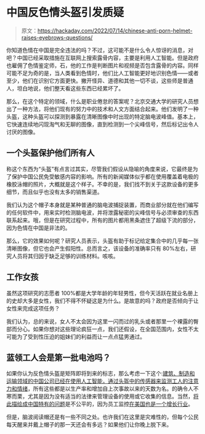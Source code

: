 # 中国反色情头盔引发质疑

> 原文：<https://hackaday.com/2022/07/14/chinese-anti-porn-helmet-raises-eyebrows-questions/>

你知道色情在中国是完全违法的吗？不过，这可能不是什么令人惊讶的消息，对吧？中国已经采取措施在互联网上搜索露骨内容，主要是利用人工智能。但是政府也雇佣了色情鉴定师，石，他的工作是判断图片和视频是否包含露骨的内容。同样可能不足为奇的是，当人类看到色情时，他们比人工智能更好地识别色情——或者至少，他们在识别它方面更快。撇开怪异、道德和其他一切不谈，这些师是普通人，坦白地说，他们整天看这些东西已经累坏了。

那么，在这个特定的领域，什么是职业倦怠的答案呢？北京交通大学的研究人员想出了一种方法，将他们现有的努力中的技术和人文方面结合起来。他们发明了一种头盔，这种头盔可以探测到暴露在清晰图像中时出现的特定脑电波峰值。基本上，它快速连续地闪现淘气和无聊的图像，直到检测到一个尖峰信号，然后标记出令人讨厌的图像。

## 一个头盔保护他们所有人

称这个东西为“头盔”有点言过其实，尽管我们假设从隐喻的角度来说，它最终是为了保护中国公民免受敏感内容的影响。所有的新闻媒体似乎都在使用覆盖着电极的橡胶泳帽的照片，大概就是这个样子。不幸的是，我们找不到关于这款设备的更多细节，而且似乎也没有太多的销售渠道。

我们认为这个帽子本身就是某种普通的脑电波捕捉装置，而商业部分就在他们编写的任何软件中，用来实时检测脑电波，并将泄露秘密的尖峰信号与必须审查的东西联系起来。哦，但是在研究过程中，所有的图片都用黑条遮住了超级下流的部分，因为色情在中国是非法的。

那么，它的效果如何呢？研究人员表示，头盔有助于标记给定集合中的几乎每一张清晰图像，但它也会产生假阳性。总而言之，该设备的准确率只有 80%左右，研究人员将其归因于缺乏足够的训练材料。咳咳。

## 工作女孩

虽然这项研究的志愿者 100%都是大学年龄的年轻男性，但今天活跃在就业名册上的史却大多是女性，我们不得不怀疑这是为什么。是故意的吗？政府是否倾向于让女性来完成这项任务？

我们认为，总的来说，女人不太会因为这里一闪而过的乳头或者那里一个裸露的臀部而分心。如果你想对这些理论疯狂一点，我们还假设，在全国范围内，女性不太可能为了受到性压迫的姐妹们的利益而让一点点猛男通过。

## 蓝领工人会是第一批电池吗？

如果你认为反色情头盔是矩阵即将到来的标志，那么考虑一下这个:[建筑、制造和运输领域的中国公司已经在使用人工智能，通过头盔中的传感器来监测工人的注意力和情绪](https://interestingengineering.com/companies-in-china-are-monitoring-employees-emotions-with-ai)，所有这些都是以生产率和增加自上次事故以来的天数为名。的确令人不寒而栗，尤其是因为没有适当的法律来管理设备的使用或它收集的信息。当然，[将此描绘成中国特有的问题](https://equitablegrowth.org/research-paper/workplace-surveillance-is-becoming-the-new-normal-for-u-s-workers/)是不公平的，因为员工监控[在美国也是一个增长行业](https://www.industryarc.com/Report/19332/employee-monitoring-software-market.html)。

但是，脑波阅读帽还是有一些不同之处。也许我们在这里是灾难性的，但每个公民每天醒来并戴上帽子的那一天还会有多远？如果他们让你晚上脱下来。